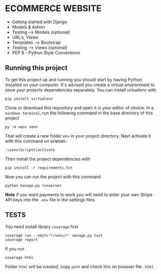 # ECOMMERCE WEBSITE

- Getting started with Django
- Models & Admin
- Testing --> Models (optional)
- URL's, Views
- Templates --> Bootstrap
- Testing --> Views (optional)
- PEP 8 - Python Style Conventions

## Running this project

To get this project up and running you should start by having Python installed on your computer. It's advised you create a virtual environment to store your projects dependencies separately. You can install virtualenv with

```
pip install virtualenv
```

Clone or download this repository and open it in your editor of choice. In a `windows terminal`, run the following command in the base directory of this project

```
py -m venv venv
```

That will create a new folder `env` in your project directory. Next activate it with this command on `WINDOWS`:

```
.\venv\Scripts\activate
```

Then install the project dependencies with

```
pip install -r requirements.txt
```

Now you can run the project with this command

```
python manage.py runserver
```

**Note** if you want payments to work you will need to enter your own Stripe API keys into the `.env` file in the settings files.

## TESTS

You need install library `coverage` first

```
coverage run --omit='*/venv/*' manage.py test
coverage report
```

If you run

```
coverage html
```

Folder `html` will be created, copy `path` and check this on browser file `.html`
